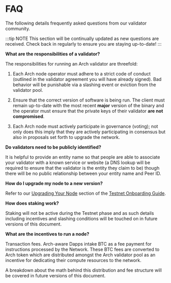 # FAQ

The following details frequently asked questions from our validator community.

:::tip NOTE
This section will be continually updated as new questions are received. Check back in regularly to ensure you are staying up-to-date!
:::

**What are the responsibilities of a validator?**

The responsibilities for running an Arch validator are threefold:

1. Each Arch node operator must adhere to a strict code of conduct (outlined in the validator agreement you will have already signed). Bad behavior will be punishable via a slashing event or eviction from the validator pool.

2. Ensure that the correct version of software is being run. The client must remain up-to-date with the most recent **major** version of the binary and the operator must ensure that the private keys of their validator **are not compromised**.

3. Each Arch node must actively participate in governance (voting); not only does this imply that they are actively participating in consensus but also in proposals set forth to upgrade the network.

**Do validators need to be publicly identified?**

It is helpful to provide an entity name so that people are able to associate your validator with a known service or website (a DNS lookup will be required to ensure that the validator is the entity they claim to be) though there will be no public relationship between your entity name and Peer ID.

**How do I upgrade my node to a new version?**

Refer to our [Upgrading Your Node] section of the [Testnet Onboarding Guide].

**How does staking work?**

Staking will not be active during the Testnet phase and as such details including incentives and slashing conditions will be touched on in future versions of this document.

**What are the incentives to run a node?**

Transaction fees. Arch-aware Dapps intake BTC as a fee payment for instructions processed by the Network. These BTC fees are converted to Arch token which are distributed amongst the Arch validator pool as an incentive for dedicating their compute resources to the network. 

A breakdown about the math behind this distribution and fee structure will be covered in future versions of this document.

<!-- Internal -->
[Upgrading Your Node]: ./testnet/onboarding-guide.md#upgrading-your-node
[Testnet Onboarding Guide]: ./testnet/onboarding-guide.md
